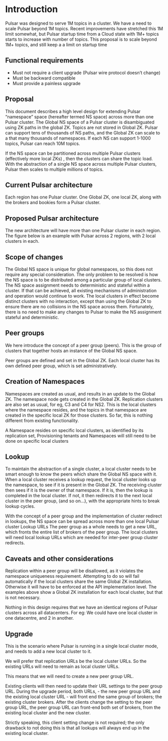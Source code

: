 # Introduction
Pulsar was designed to serve 1M topics in a cluster. We have a need to scale Pulsar beyond 1M topics.
Recent improvements have stretched this 1M limit somewhat, but Pulsar startup time  from a Cloud state with 1M+ topics starts to increase with number of topics.  This proposal is to scale beyond 1M+ topics, and still keep a a limit on startup time

## Functional requirements

* Must not require a client upgrade (Pulsar wire protocol doesn’t change)
* Must be backward compatible
* Must provide a painless upgrade

## Proposal
This document describes a high level design for extending Pulsar “namespace” space (hereafter termed NS space) across more than one Pulsar cluster. The Global NS space of a Pulsar cluster is disambiguated using ZK paths in the global ZK. Topics are not stored in Global ZK. Pulsar  can support tens of thousands of  NS paths, and the Global ZK can scale to a that many thousands of namespaces. If each NS can support 1-1000 topics, Pulsar can reach 10M topics. 

If the NS space can be partitioned across multiple Pulsar clusters (effectively more local ZKs) , then the clusters can share the topic load. With the abstraction of a single NS space across multiple Pulsar clusters, Pulsar then scales to multiple millions of topics.  

## Current Pulsar architecture
Each region has one Pulsar cluster. One Global ZK, one local ZK, along with the brokers and bookies form a Pulsar cluster.
## Proposed Pulsar architecture
The new architecture will have more than one Pulsar cluster in each region. The figure below is an example with Pulsar across 2 regions, with 2 local clusters in each.
## Scope of changes
The Global NS space is unique for global namespaces, so this does not require any special consideration. The only problem to be resolved is how the NS space is to be distributed among a particular group of local clusters. The NS space assignment needs to deterministic and stateful within a cluster. If that can be achieved, all existing mechanisms of administration and operation would continue to work. The local clusters in effect become distinct clusters with no interaction, except than using the Global ZK to ensure there are no collisions in the NS space across them. Fortunately, there is no need to make any changes to Pulsar to make the NS assignment stateful and deterministic. 
## Peer groups
We here introduce the concept of a peer group (peers). This is the group of clusters that together hosts an instance of the Global NS space. 

Peer groups are defined and set in the Global ZK. Each local cluster has its own defined peer group, which is set administratively.

## Creation of Namespaces
Namespaces are created as usual, and results in an update to the Global ZK. The namespace node gets created in the Global ZK. Replication clusters are also set as usual, for eg, C3 and C4 for NS2. This is the local clusters where the namespace resides, and the topics in that namespace are created in the specific local ZK for those clusters. So far, this is nothing different from existing functionality.

A Namespace resides on specific local clusters, as identified by its replication set, Provisioning tenants  and Namespaces will still need to be done on specific local clusters
## Lookup
To maintain the abstraction of a single cluster, a local cluster needs to be smart enough to know the peers which share the Global NS space with it. When a local cluster receives a lookup request, the local cluster looks up the namespace, to see if it is present in the Global ZK. The receiving cluster then sees if it is the owner of that namespace. If it is, then the lookup is completed in the local cluster. If not, it then redirects it to the next local cluster in the peer group, (and so on…), with the appropriate hints to break lookup cycles.

With the concept of a peer group and the implementation of cluster redirect in lookups, the NS space can be spread across more than one local Pulsar cluster
Lookup URLs
The peer group as a whole needs to get a new URL, which fronts the entire list of brokers of the peer group. The local clusters will need local lookup URLs which are needed for inter-peer group cluster redirects.

## Caveats and other considerations
Replication within a peer group will be disallowed, as it violates the namespace uniqueness requirement. Attempting to do so will fail automatically if the local clusters share the same Global ZK installation. Otherwise it will have to be enforced at the API implementation level. The examples above show a Global ZK installation for each local cluster, but that is not necessary.

Nothing in this design requires that we have an identical regions of Pulsar clusters across all datacenters. For eg: We could have one local cluster in one datacentre, and 2 in another.

## Upgrade 

This is the scenario where Pulsar is running in a single local cluster mode, and needs to add a new local cluster to it. 

We will prefer that replication URLs be the local cluster URLs. So the existing URLs will need to remain as local cluster URLs. 

This means that we will need to create a new peer group URL.

Existing clients will then need to update their URL settings to the peer group URL. During the upgrade period, both URLs, - the new peer group URL and the existing local cluster URL - will front end the same group of brokers; the existing cluster brokers. After the clients change the setting to the peer group URL, the peer group URL can front-end both set of brokers, from the existing local cluster and the new cluster.

Strictly speaking, this client setting change is not required; the only drawback to not doing this is that all lookups will always end up in the existing local cluster. 





